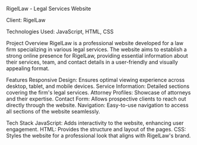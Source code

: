 RigelLaw - Legal Services Website

Client: RigelLaw

Technologies Used: JavaScript, HTML, CSS

Project Overview
RigelLaw is a professional website developed for a law firm specializing in various legal services. The website aims to establish a strong online presence for RigelLaw, providing essential information about their services, team, and contact details in a user-friendly and visually appealing format.

Features
Responsive Design: Ensures optimal viewing experience across desktop, tablet, and mobile devices.
Service Information: Detailed sections covering the firm's legal services.
Attorney Profiles: Showcase of attorneys and their expertise.
Contact Form: Allows prospective clients to reach out directly through the website.
Navigation: Easy-to-use navigation to access all sections of the website seamlessly.

Tech Stack
JavaScript: Adds interactivity to the website, enhancing user engagement.
HTML: Provides the structure and layout of the pages.
CSS: Styles the website for a professional look that aligns with RigelLaw's brand.
